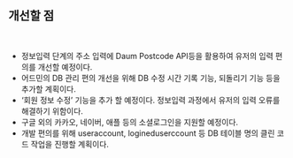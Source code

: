 <h2> 개선할 점 </h2> 

</br>

- 정보입력 단계의 주소 입력에 Daum Postcode API등을 활용하여 유저의 입력 편의를 개선할 예정이다.
- 어드민의 DB 관리 편의 개선을 위해 DB 수정 시간 기록 기능, 되돌리기 기능 등을 추가할 계획이다. 
- ‘회원 정보 수정’ 기능을 추가 할 예정이다. 정보입력 과정에서 유저의 입력 오류를 해결하기 위함이다. 
- 구글 외의 카카오, 네이버, 애플 등의 소셜로그인을 지원할 예정이다.
- 개발 편의를 위해 useraccount, logineduserccount 등 DB 테이블 명의 클린 코드 작업을 진행할 계획이다.  

